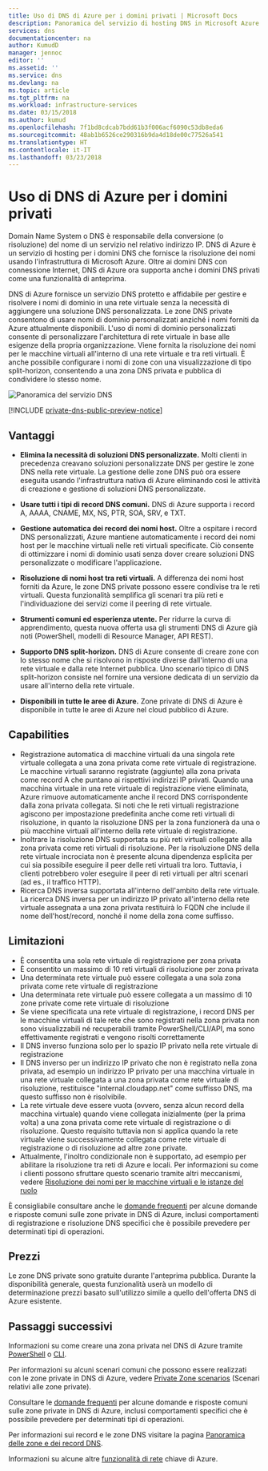 ```yaml
---
title: Uso di DNS di Azure per i domini privati | Microsoft Docs
description: Panoramica del servizio di hosting DNS in Microsoft Azure.
services: dns
documentationcenter: na
author: KumudD
manager: jennoc
editor: ''
ms.assetid: ''
ms.service: dns
ms.devlang: na
ms.topic: article
ms.tgt_pltfrm: na
ms.workload: infrastructure-services
ms.date: 03/15/2018
ms.author: kumud
ms.openlocfilehash: 7f1bd8cdcab7bdd61b3f006acf6090c53db8eda6
ms.sourcegitcommit: 48ab1b6526ce290316b9da4d18de00c77526a541
ms.translationtype: HT
ms.contentlocale: it-IT
ms.lasthandoff: 03/23/2018
---
```

# <a name="using-azure-dns-for-private-domains"></a>Uso di DNS di Azure per i domini privati
Domain Name System o DNS è responsabile della conversione (o risoluzione) del nome di un servizio nel relativo indirizzo IP. DNS di Azure è un servizio di hosting per i domini DNS che fornisce la risoluzione dei nomi usando l'infrastruttura di Microsoft Azure.  Oltre ai domini DNS con connessione Internet, DNS di Azure ora supporta anche i domini DNS privati come una funzionalità di anteprima.  
 
DNS di Azure fornisce un servizio DNS protetto e affidabile per gestire e risolvere i nomi di dominio in una rete virtuale senza la necessità di aggiungere una soluzione DNS personalizzata. Le zone DNS private consentono di usare nomi di dominio personalizzati anziché i nomi forniti da Azure attualmente disponibili.  L'uso di nomi di dominio personalizzati consente di personalizzare l'architettura di rete virtuale in base alle esigenze della propria organizzazione. Viene fornita la risoluzione dei nomi per le macchine virtuali all'interno di una rete virtuale e tra reti virtuali. È anche possibile configurare i nomi di zone con una visualizzazione di tipo split-horizon, consentendo a una zona DNS privata e pubblica di condividere lo stesso nome.

![Panoramica del servizio DNS](./media/private-dns-overview/scenario.png)

[!INCLUDE [private-dns-public-preview-notice](../../includes/private-dns-public-preview-notice.md)]

## <a name="benefits"></a>Vantaggi

* **Elimina la necessità di soluzioni DNS personalizzate.** Molti clienti in precedenza creavano soluzioni personalizzate DNS per gestire le zone DNS nella rete virtuale.  La gestione delle zone DNS può ora essere eseguita usando l'infrastruttura nativa di Azure eliminando così le attività di creazione e gestione di soluzioni DNS personalizzate.

* **Usare tutti i tipi di record DNS comuni.**  DNS di Azure supporta i record A, AAAA, CNAME, MX, NS, PTR, SOA, SRV, e TXT.

* **Gestione automatica dei record dei nomi host.** Oltre a ospitare i record DNS personalizzati, Azure mantiene automaticamente i record dei nomi host per le macchine virtuali nelle reti virtuali specificate.  Ciò consente di ottimizzare i nomi di dominio usati senza dover creare soluzioni DNS personalizzate o modificare l'applicazione.

* **Risoluzione di nomi host tra reti virtuali.** A differenza dei nomi host forniti da Azure, le zone DNS private possono essere condivise tra le reti virtuali.  Questa funzionalità semplifica gli scenari tra più reti e l'individuazione dei servizi come il peering di rete virtuale.

* **Strumenti comuni ed esperienza utente.** Per ridurre la curva di apprendimento, questa nuova offerta usa gli strumenti DNS di Azure già noti (PowerShell, modelli di Resource Manager, API REST).

* **Supporto DNS split-horizon.** DNS di Azure consente di creare zone con lo stesso nome che si risolvono in risposte diverse dall'interno di una rete virtuale e dalla rete Internet pubblica.  Uno scenario tipico di DNS split-horizon consiste nel fornire una versione dedicata di un servizio da usare all'interno della rete virtuale.

* **Disponibili in tutte le aree di Azure.** Zone private di DNS di Azure è disponibile in tutte le aree di Azure nel cloud pubblico di Azure. 


## <a name="capabilities"></a>Capabilities 
* Registrazione automatica di macchine virtuali da una singola rete virtuale collegata a una zona privata come rete virtuale di registrazione. Le macchine virtuali saranno registrate (aggiunte) alla zona privata come record A che puntano ai rispettivi indirizzi IP privati. Quando una macchina virtuale in una rete virtuale di registrazione viene eliminata, Azure rimuove automaticamente anche il record DNS corrispondente dalla zona privata collegata. Si noti che le reti virtuali registrazione agiscono per impostazione predefinita anche come reti virtuali di risoluzione, in quanto la risoluzione DNS per la zona funzionerà da una o più macchine virtuali all'interno della rete virtuale di registrazione. 
* Inoltrare la risoluzione DNS supportata su più reti virtuali collegate alla zona privata come reti virtuali di risoluzione. Per la risoluzione DNS della rete virtuale incrociata non è presente alcuna dipendenza esplicita per cui sia possibile eseguire il peer delle reti virtuali tra loro. Tuttavia, i clienti potrebbero voler eseguire il peer di reti virtuali per altri scenari (ad es., il traffico HTTP).
* Ricerca DNS inversa supportata all'interno dell'ambito della rete virtuale. La ricerca DNS inversa per un indirizzo IP privato all'interno della rete virtuale assegnata a una zona privata restituirà lo FQDN che include il nome dell'host/record, nonché il nome della zona come suffisso. 


## <a name="limitations"></a>Limitazioni
* È consentita una sola rete virtuale di registrazione per zona privata
* È consentito un massimo di 10 reti virtuali di risoluzione per zona privata
* Una determinata rete virtuale può essere collegata a una sola zona privata come rete virtuale di registrazione
* Una determinata rete virtuale può essere collegata a un massimo di 10 zone private come rete virtuale di risoluzione
* Se viene specificata una rete virtuale di registrazione, i record DNS per le macchine virtuali di tale rete che sono registrati nella zona privata non sono visualizzabili né recuperabili tramite PowerShell/CLI/API, ma sono effettivamente registrati e vengono risolti correttamente
* Il DNS inverso funziona solo per lo spazio IP privato nella rete virtuale di registrazione
* Il DNS inverso per un indirizzo IP privato che non è registrato nella zona privata, ad esempio un indirizzo IP privato per una macchina virtuale in una rete virtuale collegata a una zona privata come rete virtuale di risoluzione, restituisce "internal.cloudapp.net" come suffisso DNS, ma questo suffisso non è risolvibile.   
* La rete virtuale deve essere vuota (ovvero, senza alcun record della macchina virtuale) quando viene collegata inizialmente (per la prima volta) a una zona privata come rete virtuale di registrazione o di risoluzione. Questo requisito tuttavia non si applica quando la rete virtuale viene successivamente collegata come rete virtuale di registrazione o di risoluzione ad altre zone private. 
* Attualmente, l'inoltro condizionale non è supportato, ad esempio per abilitare la risoluzione tra reti di Azure e locali. Per informazioni su come i clienti possono sfruttare questo scenario tramite altri meccanismi, vedere [Risoluzione dei nomi per le macchine virtuali e le istanze del ruolo](../virtual-network/virtual-networks-name-resolution-for-vms-and-role-instances.md)

È consigliabile consultare anche le [domande frequenti](./dns-faq.md#private-dns) per alcune domande e risposte comuni sulle zone private in DNS di Azure, inclusi comportamenti di registrazione e risoluzione DNS specifici che è possibile prevedere per determinati tipi di operazioni. 


## <a name="pricing"></a>Prezzi

Le zone DNS private sono gratuite durante l'anteprima pubblica. Durante la disponibilità generale, questa funzionalità userà un modello di determinazione prezzi basato sull'utilizzo simile a quello dell'offerta DNS di Azure esistente. 


## <a name="next-steps"></a>Passaggi successivi

Informazioni su come creare una zona privata nel DNS di Azure tramite [PowerShell](./private-dns-getstarted-powershell.md) o [CLI](./private-dns-getstarted-cli.md).

Per informazioni su alcuni scenari comuni che possono essere realizzati con le zone private in DNS di Azure, vedere [Private Zone scenarios](./private-dns-scenarios.md) (Scenari relativi alle zone private).

Consultare le [domande frequenti](./dns-faq.md#private-dns) per alcune domande e risposte comuni sulle zone private in DNS di Azure, inclusi comportamenti specifici che è possibile prevedere per determinati tipi di operazioni. 

Per informazioni sui record e le zone DNS visitare la pagina [Panoramica delle zone e dei record DNS](dns-zones-records.md).

Informazioni su alcune altre [funzionalità di rete](../networking/networking-overview.md) chiave di Azure.

